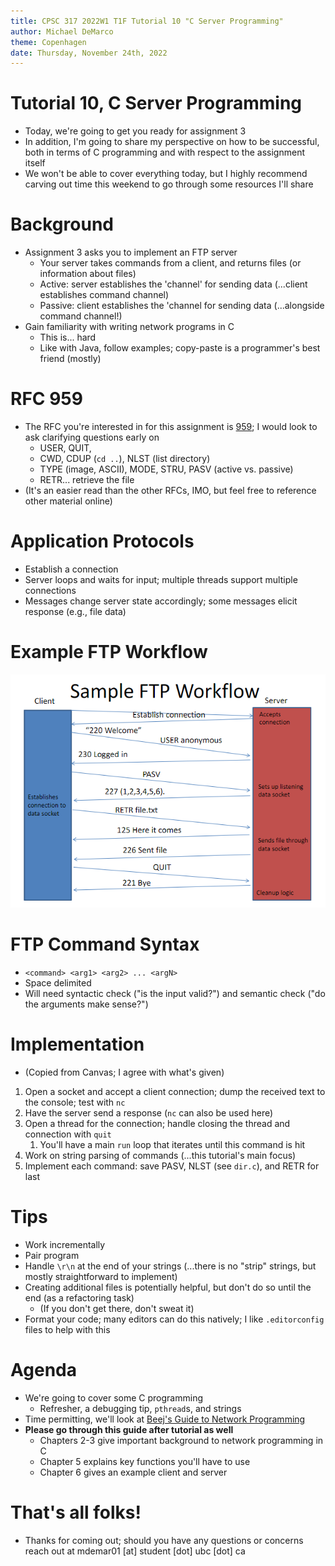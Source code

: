 ```yaml
---
title: CPSC 317 2022W1 T1F Tutorial 10 "C Server Programming"
author: Michael DeMarco
theme: Copenhagen
date: Thursday, November 24th, 2022
---
```


# Tutorial 10, C Server Programming

- Today, we're going to get you ready for assignment 3
- In addition, I'm going to share my perspective on how to be successful, both in terms of C programming and with respect to the assignment itself
- We won't be able to cover everything today, but I highly recommend carving out time this weekend to go through some resources I'll share

# Background

- Assignment 3 asks you to implement an FTP server
  - Your server takes commands from a client, and returns files (or information about files)
  - Active: server establishes the 'channel' for sending data (...client establishes command channel)
  - Passive: client establishes the 'channel for sending data (...alongside command channel!)
- Gain familiarity with writing network programs in C
  - This is... hard
  - Like with Java, follow examples; copy-paste is a programmer's best friend (mostly)

# RFC 959

- The RFC you're interested in for this assignment is [959](https://www.ietf.org/rfc/rfc959.txt); I would look to ask clarifying questions early on
  - USER, QUIT,
  - CWD, CDUP (`cd ..`), NLST (list directory)
  - TYPE (image, ASCII), MODE, STRU, PASV (active vs. passive)
  - RETR... retrieve the file
- (It's an easier read than the other RFCs, IMO, but feel free to reference other material online)

# Application Protocols

- Establish a connection
- Server loops and waits for input; multiple threads support multiple connections
- Messages change server state accordingly; some messages elicit response (e.g., file data)

# Example FTP Workflow

![FTP Workflow](docs/ftp-workflow.png)

# FTP Command Syntax

- `<command> <arg1> <arg2> ... <argN>`
- Space delimited
- Will need syntactic check ("is the input valid?") and semantic check ("do the arguments make sense?")

# Implementation

- (Copied from Canvas; I agree with what's given)

1. Open a socket and accept a client connection; dump the received text to the console; test with `nc`
2. Have the server send a response (`nc` can also be used here)
3. Open a thread for the connection; handle closing the thread and connection with `quit`
   1. You'll have a main `run` loop that iterates until this command is hit
4. Work on string parsing of commands (...this tutorial's main focus)
5. Implement each command: save PASV, NLST (see `dir.c`), and RETR for last

# Tips

- Work incrementally
- Pair program
- Handle `\r\n` at the end of your strings (...there is no "strip" strings, but mostly straightforward to implement)
- Creating additional files is potentially helpful, but don't do so until the end (as a refactoring task)
  - (If you don't get there, don't sweat it)
- Format your code; many editors can do this natively; I like `.editorconfig` files to help with this

# Agenda

- We're going to cover some C programming
  - Refresher, a debugging tip, `pthread`s, and strings
- Time permitting, we'll look at [Beej's Guide to Network Programming](https://beej.us/guide/bgnet/html/split)
- **Please go through this guide after tutorial as well**
  - Chapters 2-3 give important background to network programming in C
  - Chapter 5 explains key functions you'll have to use
  - Chapter 6 gives an example client and server

# That's all folks!

- Thanks for coming out; should you have any questions or concerns reach out at mdemar01 \[at\] student \[dot\] ubc \[dot\] ca
